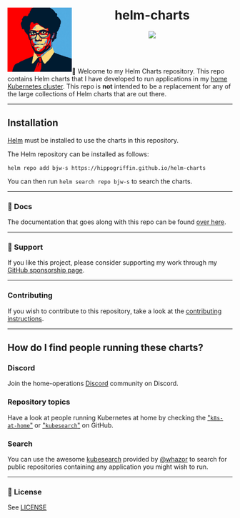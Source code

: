 <div align="center">

<img src="https://github.com/bjw-s/bjw-s/blob/main/_assets/images/logo.jpg?raw=true" align="left" width="144px" height="144px"/>

<h1> helm-charts </h1>

</div>

<div align="center">

<a href="https://discord.gg/home-operations"><img src="https://img.shields.io/discord/673534664354430999?style=for-the-badge&label&logo=discord&logoColor=white&color=blue"></a>

</div>

<br><br>

👋 Welcome to my Helm Charts repository. This repo contains Helm charts that I have developed to run applications in my [home Kubernetes cluster](https://github.com/bjw-s-labs/home-ops/).
This repo is **not** intended to be a replacement for any of the large collections of Helm charts that are out there.

---

## Installation

[Helm](https://helm.sh) must be installed to use the charts in this repository.

The Helm repository can be installed as follows:

```console
helm repo add bjw-s https://hippogriffin.github.io/helm-charts
```

You can then run `helm search repo bjw-s` to search the charts.

---

### 📖 Docs

The documentation that goes along with this repo can be found [over here](https://hippogriffin.github.io/helm-charts/).

---

### 🔎 Support

If you like this project, please consider supporting my work through my [GitHub sponsorship page](https://github.com/sponsors/bjw-s?frequency=one-time).

---

### Contributing

If you wish to contribute to this repository, take a look at the [contributing instructions](CONTRIBUTING.md).

---

## How do I find people running these charts?

### Discord

Join the home-operations [Discord](https://discord.gg/home-operations) community on Discord.

### Repository topics

Have a look at people running Kubernetes at home by checking the ["`k8s-at-home`"](https://github.com/topics/k8s-at-home?o=desc&s=updated) or ["`kubesearch`"](https://github.com/topics/kubesearch?o=desc&s=updated) on GitHub.

### Search

You can use the awesome [kubesearch](https://kubesearch.dev) provided by [@whazor](https://github.com/whazor) to search for public
repositories containing any application you might wish to run.

---

### 🔏 License

See [LICENSE](https://github.com/bjw-s-labs/helm-charts/blob/main/LICENSE)
